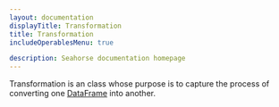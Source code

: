 ```yaml
---
layout: documentation
displayTitle: Transformation
title: Transformation
includeOperablesMenu: true

description: Seahorse documentation homepage
---
```


Transformation is an class whose purpose is to capture the process of converting one
[DataFrame](dataframe.html) into another.
